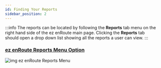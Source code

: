 ```yaml
---
id: Finding Your Reports
sidebar_position: 2
---
```


:::info
The reports can be located by following the **Reports** tab menu on the right hand side of the ez enRoute main page. Clicking the **Reports** tab should open a drop down list showing all the reports a user can view.
:::


<h3><u> ez enRoute Reports Menu Option</u> </h3>

![img ez enRoute Reports Menu](/img/ez-report-menu.png)
